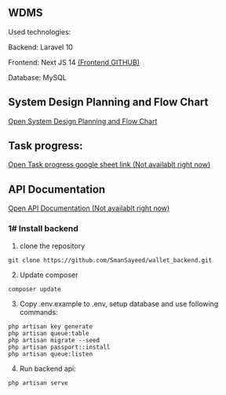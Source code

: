 
## WDMS 
Used technologies:

Backend: Laravel 10

Frontend: Next JS 14
[(Frontend GITHUB)]()

Database: MySQL


## System Design Planning and Flow Chart

[Open  System Design Planning and Flow Chart](https://alert-sidewalk-474.notion.site/317c4b194a754e1caa2b1e9c4e3d549c?v=44e88655acb1457d945f8bcabb731ee2&pvs=4)

## Task progress:

[Open Task progress google sheet link (Not availablt right now)](https://docs.google.com/spreadsheets/d/1BTnx7c_VrUTk_ZFVzF7VGoxXEa7UwFhHq0XzuN9QNZw/edit?usp=sharing)

## API Documentation
[Open API Documentation (Not availablt right now)]()


### 1# Install backend
1. clone the repository
``` 
git clone https://github.com/SmanSayeed/wallet_backend.git
```
2. Update composer
```
composer update
```
3. Copy .env.example to .env, setup database and use following commands:
```
php artisan key generate
php artisan queue:table
php artisan migrate --seed
php artisan passport::install
php artisan queue:listen 
```
4. Run backend api:
```
php artisan serve
```
